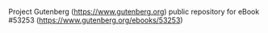 Project Gutenberg (https://www.gutenberg.org) public repository for
eBook #53253 (https://www.gutenberg.org/ebooks/53253)
